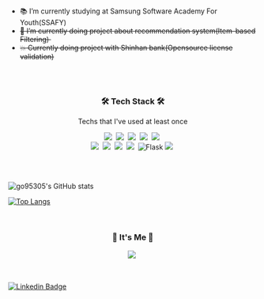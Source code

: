 - :books: I’m currently studying at Samsung Software Academy For Youth(SSAFY) 
- ~~🌱 I’m currently doing project about recommendation system(Item-based Filtering)​ ​​~~
- ~~:boom: Currently doing project with Shinhan bank(Opensource license validation)~~
<br/>
<br/>
<h3 align="center">🛠 Tech Stack 🛠</h3>

<p align="center"> Techs that I've used at least once </p>

<p align="center">
  <img src="https://img.shields.io/badge/Java-007396?style=flat-square&logo=Java&logoColor=white"/></a>&nbsp
  <img src="https://img.shields.io/badge/Python-3766AB?style=flat-square&logo=Python&logoColor=white"/></a>&nbsp 
  <img src="https://img.shields.io/badge/Javascript-ffb13b?style=flat-square&logo=javascript&logoColor=white"/></a>&nbsp 
  <img src="https://img.shields.io/badge/css-1572B6?style=flat-square&logo=css3&logoColor=white"/></a>&nbsp
  <img src="https://img.shields.io/badge/Vue.js-4FC08D?style=flat-square&logo=Vue.js&logoColor=white"/></a>&nbsp
  <br>
  <img src="https://img.shields.io/badge/SpringBoot-6DB33F?style=flat-square&logo=Spring&logoColor=white"/></a>&nbsp
  <img src="https://img.shields.io/badge/Mysql-E6B91E?style=flat-square&logo=MySql&logoColor=white"/></a>&nbsp
  <img src="https://img.shields.io/badge/Bootstrap-7952B3?style=flat-square&logo=Bootstrap&logoColor=white"/></a>&nbsp
  <img src="https://img.shields.io/badge/aws-333664?style=flat-square&logo=amazon-aws&logoColor=white"/></a>&nbsp
  <img alt="Flask" src="https://img.shields.io/badge/flask-%23000.svg?style=for-the-badge&logo=flask&logoColor=white"/>
  <img src="https://img.shields.io/badge/Jira-0052CC?style=flat-square&logo=Jira%20software&logoColor=white"/></a>&nbsp
</p>
<br/>
<br/>


![go95305's GitHub stats](https://github-readme-stats.vercel.app/api?username=go95305)


[![Top Langs](https://github-readme-stats.vercel.app/api/top-langs/?username=go95305)](https://github.com/go95305/github-readme-stats)

<!--
Here are some ideas to get you started:

- 🔭 I’m currently working on ...
- 🌱 I’m currently learning ...
- 👯 I’m looking to collaborate on ...
- 🤔 I’m looking for help with ...
- 💬 Ask me about ...
- 📫 How to reach me: ...
- 😄 Pronouns: ...
- ⚡ Fun fact: ...
-->
<br/>

<h3 align="center"> 🧡 It's Me 🧡 </h3>
<p align="center">
  <a href="https://koyuchang.tistory.com/"><img src="https://img.shields.io/badge/Tech%20Blog-11B48A?style=flat-square&logo=Vimeo&logoColor=white&link=https://velog.io/@buri-1029"/></a>&nbsp
</p>
<br>

[![Linkedin Badge](https://img.shields.io/badge/-LinkedIn-blue?style=flat-square&logo=Linkedin&logoColor=white&link=https://linkedin.com/in/유창-고-423531201/)](https://http://linkedin.com/in/유창-고-423531201/)
